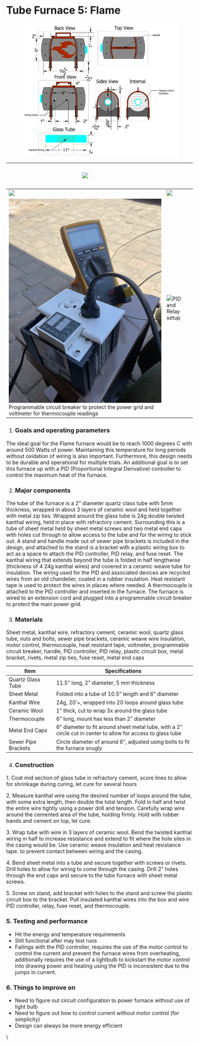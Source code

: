 # Tube Furnace 5: Flame

<figure><img src="../../../.gitbook/assets/Screenshot 2025-09-18 184957.png" alt=""><figcaption></figcaption></figure>

| ![](<../../../.gitbook/assets/unknown (8).png>)                                                                                                | <p><br><img src="../../../.gitbook/assets/unknown (7).png" alt=""></p> |
| ---------------------------------------------------------------------------------------------------------------------------------------------- | ---------------------------------------------------------------------- |
| ![](<../../../.gitbook/assets/unknown (9).png>)                                                                                                | ![](<../../../.gitbook/assets/unknown (10).png>)                       |
| ![](<../../../.gitbook/assets/unknown (11).png>)Programmable circuit breaker to protect the power grid and voltmeter for thermocouple readings | ![](<../../../.gitbook/assets/unknown (12).png>)PID and Relay setup    |

1. ### Goals and operating parameters

The ideal goal for the Flame furnace would be to reach 1000 degrees C with around 500 Watts of power. Maintaining this temperature for long periods without oxidation of wiring is also important. Furthermore, this design needs to be durable and operational for multiple trials. An additional goal is to set this furnace up with a PID (Proportional Integral Derivative) controller to control the maximum heat of the furnace.

2. ### Major components

The tube of the furnace is a 2” diameter quartz class tube with 5mm thickness, wrapped in about 3 layers of ceramic wool and held together with metal zip ties. Wrapped around the glass tube is 24g double twisted kanthal wiring, held in place with refractory cement. Surrounding this is a tube of sheet metal held by sheet metal screws and two metal end caps with holes cut through to allow access to the tube and for the wiring to stick out. A stand and handle made out of sewer pipe brackets is included in the design, and attached to the stand is a bracket with a plastic wiring box to act as a space to attach the PID controller, PID relay, and fuse reset. The kanthal wiring that extends beyond the tube is folded in half lengthwise (thickness of 4 24g kanthal wires) and covered in a ceramic weave tube for insulation. The wiring used for the PID and associated devices are recycled wires from an old chandelier, coated in a rubber insulation. Heat resistant tape is used to protect the wires in places where needed. A thermocouple is attached to the PID controller and inserted in the furnace. The furnace is wired to an extension cord and plugged into a programmable circuit breaker to protect the main power grid.

3. ### Materials

Sheet metal, kanthal wire, refractory cement, ceramic wool, quartz glass tube, nuts and bolts, sewer pipe brackets, ceramic weave wire insulation, motor control, thermocouple, heat resistant tape, voltmeter, programmable circuit breaker, handle, PID controller, PID relay, plastic circuit box, metal bracket, rivets, metal zip ties, fuse reset, metal end caps

| Item                | Specifications                                                                                               |
| ------------------- | ------------------------------------------------------------------------------------------------------------ |
| Quartz Glass Tube   | 11.5” long, 2” diameter, 5 mm thickness                                                                      |
| Sheet Metal         | Folded into a tube of 10.5” length and 6” diameter                                                           |
| Kanthal Wire        | 24g, 20’+, wrapped into 20 loops around glass tube                                                           |
| Ceramic Wool        | 1” thick, cut to wrap 3x around the glass tube                                                               |
| Thermocouple        | 6” long, mount has less than 2” diameter                                                                     |
| Metal End Caps      | 6” diameter to fit around sheet metal tube, with a 2” circle cut in center to allow for access to glass tube |
| Sewer Pipe Brackets | Circle diameter of around 6”, adjusted using bolts to fit the furnace snugly                                 |

4. ### Construction

1\. Coat mid section of glass tube in refractory cement, score lines to allow for shrinkage during curing, let cure for several hours

2\. Measure kanthal wire using the desired number of loops around the tube, with some extra length, then double the total length. Fold in half and twist the entire wire tightly using a power drill and tension. Carefully wrap wire around the cemented area of the tube, holding firmly. Hold with rubber bands and cement on top, let cure.

3\. Wrap tube with wire in 3 layers of ceramic wool. Bend the twisted kanthal wiring in half to increase resistance and extend to fit where the hole sites in the casing would be. Use ceramic weave insulation and heat resistance tape. to prevent contact between wiring and the casing.&#x20;

4\. Bend sheet metal into a tube and secure together with screws or rivets. Drill holes to allow for wiring to come through the casing. Drill 2” holes through the end caps and secure to the tube furnace with sheet metal screws.

5\. Screw on stand, add bracket with holes to the stand and screw the plastic circuit box to the bracket. Pull insulated kanthal wires into the box and wire PID controller, relay, fuse reset, and thermocouple.&#x20;

### **5.** Testing and performance

* Hit the energy and temperature requirements
* Still functional after may test runs
* Failings with the PID controller, requires the use of the motor control to control the current and prevent the furnace wires from overheating, additionally requires the use of a lightbulb to kickstart the motor control into drawing power and heating using the PID is inconsistent due to the jumps in current.

### 6. Things to improve on

* Need to figure out circuit configuration to power furnace without use of light bulb
* Need to figure out how to control current without motor control (for simplicity)
* Design can always be more energy efficient



\
